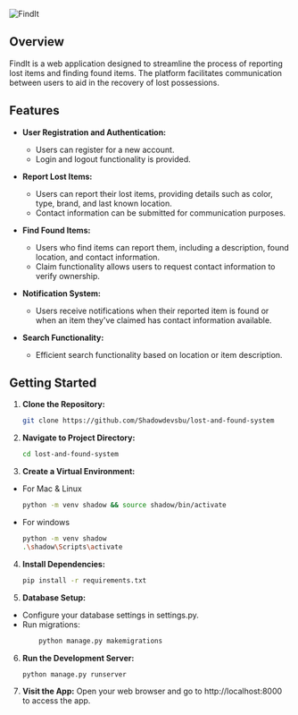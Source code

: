![FindIt](/Team1/static/images/findit-logo.png)




## Overview

FindIt is a web application designed to streamline the process of reporting lost items and finding found items. The platform facilitates communication between users to aid in the recovery of lost possessions.

## Features

- **User Registration and Authentication:**
  - Users can register for a new account.
  - Login and logout functionality is provided.

- **Report Lost Items:**
  - Users can report their lost items, providing details such as color, type, brand, and last known location.
  - Contact information can be submitted for communication purposes.

- **Find Found Items:**
  - Users who find items can report them, including a description, found location, and contact information.
  - Claim functionality allows users to request contact information to verify ownership.

- **Notification System:**
  - Users receive notifications when their reported item is found or when an item they've claimed has contact information available.

- **Search Functionality:**
  - Efficient search functionality based on location or item description.

## Getting Started

1. **Clone the Repository:**
   ```bash
   git clone https://github.com/Shadowdevsbu/lost-and-found-system
   ```

2. **Navigate to Project Directory:**
    ```bash
    cd lost-and-found-system
    ```
3. **Create a Virtual Environment:**
- For Mac & Linux
    ```bash
    python -m venv shadow && source shadow/bin/activate
    ```
- For windows
    ```bash
    python -m venv shadow 
    .\shadow\Scripts\activate
    ```
4. **Install Dependencies:**
    ```bash
    pip install -r requirements.txt
    ```
   
5. **Database Setup:**
- Configure your database settings in settings.py.
- Run migrations:
    ```py
        python manage.py makemigrations
    ```
6. **Run the Development Server:**
    ```bash
    python manage.py runserver
    ```
7. **Visit the App:**
    Open your web browser and go to http://localhost:8000 to access the app.